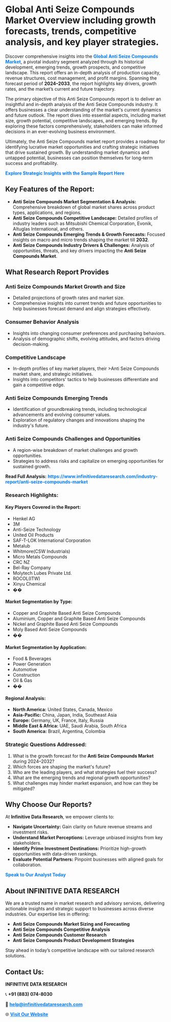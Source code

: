 <h1>Global Anti Seize Compounds Market Overview including growth forecasts, trends, competitive analysis, and key player strategies.</h1>
<p>
Discover comprehensive insights into the 
<a href="https://www.infinitivedataresearch.com/industry-report/anti-seize-compounds-market" rel="dofollow" style="color: #007BFF; text-decoration: none;"><strong>Global Anti Seize Compounds Market</strong></a>, a pivotal industry segment analyzed through its historical development, emerging trends, growth prospects, and competitive landscape. This report offers an in-depth analysis of production capacity, revenue structures, cost management, and profit margins. Spanning the forecast period of <strong>2024–2033</strong>, the report highlights key drivers, growth rates, and the market’s current and future trajectory.
</p>
<p>
The primary objective of this Anti Seize Compounds report is to deliver an insightful and in-depth analysis of the Anti Seize Compounds industry. It offers businesses a clear understanding of the market's current dynamics and future outlook. The report dives into essential aspects, including market size, growth potential, competitive landscapes, and emerging trends. By exploring these factors comprehensively, stakeholders can make informed decisions in an ever-evolving business environment.
</p>
<p>
Ultimately, the Anti Seize Compounds market report provides a roadmap for identifying lucrative market opportunities and crafting strategic initiatives that drive sustained growth. By understanding market dynamics and untapped potential, businesses can position themselves for long-term success and profitability.
</p>
<p>
<a href="https://www.infinitivedataresearch.com/request-sample/reportId=107883" style="color: #007BFF; text-decoration: none;"><strong>Explore Strategic Insights with the Sample Report Here</strong></a>
</p>

<h2>Key Features of the Report:</h2>
<ul>
<li><strong>Anti Seize Compounds Market Segmentation & Analysis:</strong> Comprehensive breakdown of global market shares across product types, applications, and regions.</li>
<li><strong>Anti Seize Compounds Competitive Landscape:</strong> Detailed profiles of industry leaders such as Mitsubishi Chemical Corporation, Evonik, Altuglas International, and others.</li>
<li><strong>Anti Seize Compounds Emerging Trends & Growth Forecasts:</strong> Focused insights on macro and micro trends shaping the market till <strong>2032</strong>.</li>
<li><strong>Anti Seize Compounds Industry Drivers & Challenges:</strong> Analysis of opportunities, threats, and key drivers impacting the <strong>Anti Seize Compounds Market</strong>.</li>
</ul>

<h2>What Research Report Provides</h2>
<h3>Anti Seize Compounds Market Growth and Size</h3>
<ul>
<li>Detailed projections of growth rates and market size.</li>
<li>Comprehensive insights into current trends and future opportunities to help businesses forecast demand and align strategies effectively.</li>
</ul>

<h3>Consumer Behavior Analysis</h3>
<ul>
<li>Insights into changing consumer preferences and purchasing behaviors.</li>
<li>Analysis of demographic shifts, evolving attitudes, and factors driving decision-making.</li>
</ul>

<h3>Competitive Landscape</h3>
<ul>
<li>In-depth profiles of key market players, their >Anti Seize Compounds market share, and strategic initiatives.</li>
<li>Insights into competitors' tactics to help businesses differentiate and gain a competitive edge.</li>
</ul>

<h3>Anti Seize Compounds Emerging Trends</h3>
<ul>
<li>Identification of groundbreaking trends, including technological advancements and evolving consumer values.</li>
<li>Exploration of regulatory changes and innovations shaping the industry's future.</li>
</ul>

<h3>Anti Seize Compounds Challenges and Opportunities</h3>
<ul>
<li>A region-wise breakdown of market challenges and growth opportunities.</li>
<li>Strategies to address risks and capitalize on emerging opportunities for sustained growth.</li>
</ul>
<p><strong>Read Full Analysis:</strong> <a href="https://www.infinitivedataresearch.com/industry-report/anti-seize-compounds-market" rel="dofollow" style="color: #007BFF; text-decoration: none;"><strong>https://www.infinitivedataresearch.com/industry-report/anti-seize-compounds-market</strong></a></p>
<h3>Research Highlights:</h3>
<h4>Key Players Covered in the Report:</h4>
<ul><li>Henkel AG</li><li>3M</li><li>Anti-Seize Technology</li><li>United Oil Products</li><li>SAF-T-LOK International Corporation</li><li>Metalub</li><li>Whitmore(CSW Industrials)</li><li>Micro Metals Compounds</li><li>CRC NZ</li><li>Bel-Ray Company</li><li>Molytech Lubes Private Ltd.</li><li>ROCOL(ITW)</li><li>Xinyu Chemical</li><li>��</li></ul>
<h4>Market Segmentation by Type:</h4>
<ul><li>Copper and Graphite Based Anti Seize Compounds</li><li>Aluminium, Copper and Graphite Based Anti Seize Compounds</li><li>Nickel and Graphite Based Anti Seize Compounds</li><li>Moly Based Anti Seize Compounds</li><li>��</li></ul>
<h4>Market Segmentation by Application:</h4>
<ul><li>Food &amp; Beverages</li><li>Power Generation</li><li>Automotive</li><li>Construction</li><li>Oil &amp; Gas</li><li>��</li></ul>

<h4>Regional Analysis:</h4>
<ul>
<li><strong>North America:</strong> United States, Canada, Mexico</li>
<li><strong>Asia-Pacific:</strong> China, Japan, India, Southeast Asia</li>
<li><strong>Europe:</strong> Germany, UK, France, Italy, Russia</li>
<li><strong>Middle East & Africa:</strong> UAE, Saudi Arabia, South Africa</li>
<li><strong>South America:</strong> Brazil, Argentina, Colombia</li>
</ul>

<h3>Strategic Questions Addressed:</h3>
<ol>
<li>What is the growth forecast for the <strong>Anti Seize Compounds Market</strong> during 2024–2032?</li>
<li>Which forces are shaping the market's future?</li>
<li>Who are the leading players, and what strategies fuel their success?</li>
<li>What are the emerging trends and regional growth opportunities?</li>
<li>What challenges may hinder market expansion, and how can they be mitigated?</li>
</ol>

<h2>Why Choose Our Reports?</h2>
<p>At <strong>Infinitive Data Research</strong>, we empower clients to:</p>
<ul>
<li><strong>Navigate Uncertainty:</strong> Gain clarity on future revenue streams and investment risks.</li>
<li><strong>Understand Market Perceptions:</strong> Leverage unbiased insights from key stakeholders.</li>
<li><strong>Identify Prime Investment Destinations:</strong> Prioritize high-growth opportunities with data-driven rankings.</li>
<li><strong>Evaluate Potential Partners:</strong> Pinpoint businesses with aligned goals for collaboration.</li>
</ul>
<p><a href="https://www.infinitivedataresearch.com/industry-report/anti-seize-compounds-market" rel="dofollow" style="color: #007BFF; text-decoration: none;"><strong>Speak to Our Analyst Today</strong></a></p>

<h2>About INFINITIVE DATA RESEARCH</h2>
<p>We are a trusted name in market research and advisory services, delivering actionable insights and strategic support to businesses across diverse industries. Our expertise lies in offering:</p>
<ul>
<li><strong>Anti Seize Compounds Market Sizing and Forecasting</strong></li>
<li><strong>Anti Seize Compounds Competitive Analysis</strong></li>
<li><strong>Anti Seize Compounds Customer Research</strong></li>
<li><strong>Anti Seize Compounds Product Development Strategies</strong></li>
</ul>
<p>Stay ahead in today’s competitive landscape with our tailored research solutions.</p>

<h2>Contact Us:</h2>
<p><strong>INFINITIVE DATA RESEARCH</strong></p>
<p>📞 <strong>+91 (883) 074-8030</strong></p>
<p>📧 <strong><a href="mailto:help@infinitivedataresearch.com" style="color: #007BFF;">help@infinitivedataresearch.com</a></strong></p>
<p>🌐 <strong><a href="https://www.infinitivedataresearch.com" rel="dofollow" style="color: #007BFF;">Visit Our Website</a></strong></p>